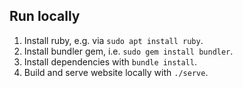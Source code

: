 ## Run locally

1. Install ruby, e.g. via `sudo apt install ruby`. 
2. Install bundler gem, i.e. `sudo gem install bundler`. 
3. Install dependencies with `bundle install`.
4. Build and serve website locally with `./serve`.
